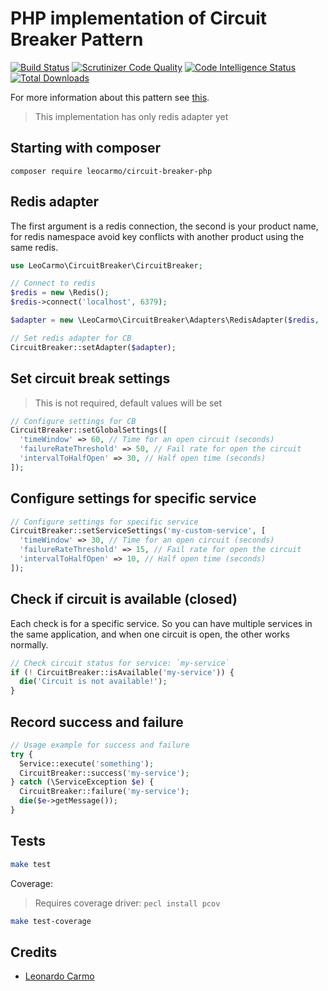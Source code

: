 # PHP implementation of Circuit Breaker Pattern  

[![Build Status](https://travis-ci.org/leocarmo/circuit-breaker-php.svg?branch=master)](https://travis-ci.org/leocarmo/circuit-breaker-php)
[![Scrutinizer Code Quality](https://scrutinizer-ci.com/g/leocarmo/circuit-breaker-php/badges/quality-score.png?b=master)](https://scrutinizer-ci.com/g/leocarmo/circuit-breaker-php/?branch=master)
[![Code Intelligence Status](https://scrutinizer-ci.com/g/leocarmo/circuit-breaker-php/badges/code-intelligence.svg?b=master)](https://scrutinizer-ci.com/code-intelligence)
[![Total Downloads](https://img.shields.io/packagist/dt/leocarmo/circuit-breaker-php.svg)](https://packagist.org/packages/leocarmo/circuit-breaker-php)

For more information about this pattern see [this](https://martinfowler.com/bliki/CircuitBreaker.html).  
  
> This implementation has only redis adapter yet

## Starting with composer
`composer require leocarmo/circuit-breaker-php`

## Redis adapter
The first argument is a redis connection, the second is your product name, for redis namespace avoid key conflicts with another product using the same redis.

```php
use LeoCarmo\CircuitBreaker\CircuitBreaker;

// Connect to redis
$redis = new \Redis();
$redis->connect('localhost', 6379);

$adapter = new \LeoCarmo\CircuitBreaker\Adapters\RedisAdapter($redis, 'my-product');

// Set redis adapter for CB
CircuitBreaker::setAdapter($adapter);
```

## Set circuit break settings
> This is not required, default values ​​will be set
```php
// Configure settings for CB  
CircuitBreaker::setGlobalSettings([  
  'timeWindow' => 60, // Time for an open circuit (seconds)  
  'failureRateThreshold' => 50, // Fail rate for open the circuit  
  'intervalToHalfOpen' => 30, // Half open time (seconds)  
]);
```

## Configure settings for specific service
```php
// Configure settings for specific service
CircuitBreaker::setServiceSettings('my-custom-service', [  
  'timeWindow' => 30, // Time for an open circuit (seconds)  
  'failureRateThreshold' => 15, // Fail rate for open the circuit  
  'intervalToHalfOpen' => 10, // Half open time (seconds)  
]);
```

## Check if circuit is available (closed)
Each check is for a specific service. So you can have multiple services in the same application, and when one circuit is open, the other works normally.

```php
// Check circuit status for service: `my-service`
if (! CircuitBreaker::isAvailable('my-service')) {  
  die('Circuit is not available!');  
}
```

## Record success and failure
```php
// Usage example for success and failure  
try {  
  Service::execute('something');  
  CircuitBreaker::success('my-service');  
} catch (\ServiceException $e) {  
  CircuitBreaker::failure('my-service');  
  die($e->getMessage());  
}
```

## Tests 

```sh 
make test 
```

Coverage:

> Requires coverage driver: `pecl install pcov`

```sh 
make test-coverage 
```

## Credits
- [Leonardo Carmo](https://github.com/leocarmo)
